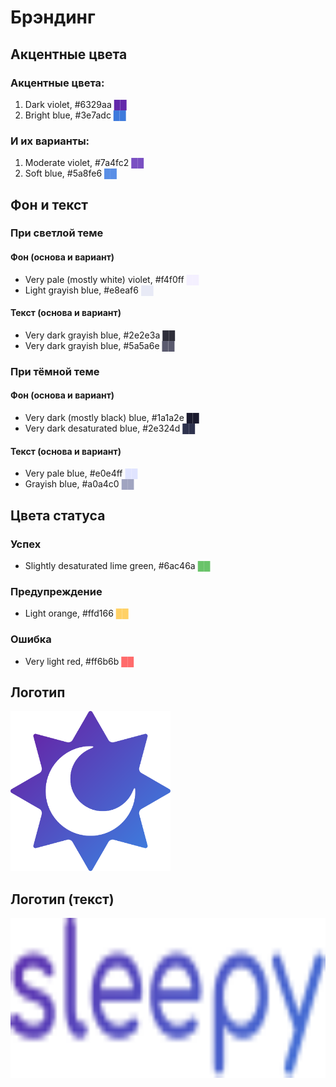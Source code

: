 # Брэндинг

## Акцентные цвета

### Акцентные цвета:  

1. Dark violet, #6329aa <span style="color:#6329aa">██</span>
2. Bright blue, #3e7adc <span style="color:#3e7adc">██</span>

### И их варианты:

1. Moderate violet, #7a4fc2 <span style="color:#7a4fc2">██</span>
2. Soft blue, #5a8fe6 <span style="color:#5a8fe6">██</span>

## Фон и текст

### При светлой теме
#### Фон (основа и вариант)

- Very pale (mostly white) violet, #f4f0ff <span style="color:#f4f0ff">██</span>
- Light grayish blue, #e8eaf6 <span style="color:#e8eaf6">██</span>

#### Текст (основа и вариант)
- Very dark grayish blue, #2e2e3a <span style="color:#2e2e3a">██</span>
- Very dark grayish blue, #5a5a6e <span style="color:#5a5a6e">██</span>

### При тёмной теме
#### Фон (основа и вариант)

- Very dark (mostly black) blue, #1a1a2e <span style="color:#1a1a2e">██</span>
- Very dark desaturated blue, #2e324d <span style="color:#2e324d">██</span>

#### Текст (основа и вариант)
- Very pale blue, #e0e4ff <span style="color:#e0e4ff">██</span>
- Grayish blue, #a0a4c0 <span style="color:#a0a4c0">██</span>

## Цвета статуса

### Успех
- Slightly desaturated lime green, #6ac46a <span style="color:#6ac46a">██</span>

### Предупреждение
- Light orange, #ffd166 <span style="color:#ffd166">██</span>

### Ошибка
- Very light red, #ff6b6b <span style="color:#ff6b6b">██</span>

## Логотип

<img src="./logo_icon.svg" height=256> </img>

## Логотип (текст)

<img src="./logo_text.svg" height=256> </img>
